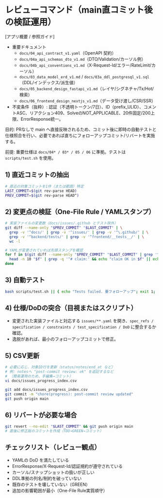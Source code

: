 # レビューコマンド（main直コミット後の検証運用）

[アプリ概要 / 参照ガイド]
- 重要ドキュメント
  - `docs/04_api_contract_v1.yaml`（OpenAPI 契約）
  - `docs/04a_api_schemas_dto_v1.md`（DTO/Validation/カーソル例）
  - `docs/04b_api_conventions_v1.md`（X-Request-Id/エラー/RateLimit/カーソル）
  - `docs/03_data_model_erd_v1.md` / `docs/03a_ddl_postgresql_v1.sql`（DDL/インデックス/派生値）
  - `docs/05_backend_design_fastapi_v1.md`（レイヤ/シグネチャ/Tx/Hot/検索）
  - `docs/06_frontend_design_nextjs_v1.md`（データ受け渡し/CSR/SSR）
- 不変条件（抜粋）: 認証（不透明トークン/7日）、ID（prefix_ULID）、コメントASC、リアクション409、SolveのNOT_APPLICABLE、20件固定/200上限、ErrorResponse統一。

目的: PRなしで main へ直接反映されるため、コミット後に即時の自動テストと仕様照合を行い、必要であれば直ちにフォローアップコミット/リバートを実施する。

前提: 重要仕様は `docs/04* / 03* / 05 / 06` に準拠。テストは `scripts/test.sh` を使用。

## 1) 直近コミットの抽出
```bash
# 直近の対象コミットを1件（または範囲）特定
LAST_COMMIT=$(git rev-parse HEAD)
PREV_COMMIT=$(git rev-parse HEAD^)
```

## 2) 変更点の検証（One-File Rule / YAMLスタンプ）
```bash
# 実装ファイルの変更数（docs/issues/.github とテスト除外）
git diff --name-only "$PREV_COMMIT" "$LAST_COMMIT" | \
  grep -v '^docs/' | grep -v '^issues/' | grep -v '^\.github/' | \
  grep -v '^backend/tests/' | grep -v '^frontend/__tests__/' | \
  wc -l

# YAMLが変更されていれば先頭スタンプを確認
for f in $(git diff --name-only "$PREV_COMMIT" "$LAST_COMMIT" | grep '^issues/.*\.yaml$' || true); do
  head -n 10 "$f" | grep -q '^# claim:' && echo "claim OK in $f" || echo "no claim in $f (許容: 実装のみのコミットなど)"
done
```

## 3) 自動テスト
```bash
bash scripts/test.sh || { echo "Tests failed. 要フォローアップ"; exit 1; }
```

## 4) 仕様/DoDの突合（目視またはスクリプト）
- 変更された実装ファイルと対応する `issues/**.yaml` を開き、`spec_refs / specification / constraints / test_specification / DoD` に整合するか確認。
- 逸脱があれば、最小のフォローアップコミットで修正。

## 5) CSV更新
```bash
# 必要に応じ、対象ID行を更新（status/notes/end_at など）
# 例: notesへ "post-commit review: ok" を追記するなど
# （簡易運用のため、手編集→コミット）
vi docs/issues_progress_index.csv

git add docs/issues_progress_index.csv
git commit -m "chore(progress): post-commit review updated"
git push origin main
```

## 6) リバートが必要な場合
```bash
git revert --no-edit "$LAST_COMMIT" && git push origin main
# 直後に修正版のコミットを作成（TDD→GREEN→コミット）
```

## チェックリスト（レビュー観点）
- YAMLの DoD を満たしている
- ErrorResponse/X-Request-Id/認証規約が遵守されている
- カーソル/スナップショットの扱いが正しい
- DDL準拠の列名/制約を破っていない
- 既存のテストを壊していない（GREEN）
- 追加の影響範囲が最小（One-File Rule実質順守）
